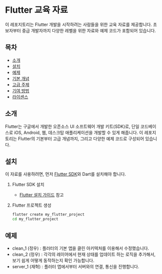 # Flutter 교육 자료

이 레포지토리는 Flutter 개발을 시작하려는 사람들을 위한 교육 자료를 제공합니다. 초보자부터 중급 개발자까지 다양한 레벨을 위한 자료와 예제 코드가 포함되어 있습니다.

## 목차

- [소개](#소개)
- [설치](#설치)
- [예제](#예제)
- [기본 개념](#기본-개념)
- [고급 주제](#고급-주제)
- [기여 방법](#기여-방법)
- [라이센스](#라이센스)

## 소개

Flutter는 구글에서 개발한 오픈소스 UI 소프트웨어 개발 키트(SDK)로, 단일 코드베이스로 iOS, Android, 웹, 데스크탑 애플리케이션을 개발할 수 있게 해줍니다. 이 레포지토리는 Flutter의 기본부터 고급 개념까지, 그리고 다양한 예제 코드로 구성되어 있습니다.

## 설치

이 자료를 사용하려면, 먼저 [Flutter SDK](https://flutter.dev/docs/get-started/install)와 Dart를 설치해야 합니다.

1. Flutter SDK 설치
    - [Flutter 설치 가이드](https://flutter.dev/docs/get-started/install) 참고

2. Flutter 프로젝트 생성
   ```bash
   flutter create my_flutter_project
   cd my_flutter_project

## 예제

- clean_1 (정우) : 플러터의 기본 앱을 클린 아키텍처를 이용해서 수정했습니다.
- clean_2 (정우) : 각각의 레이어에서 현재 상태를 업데이트 하는 로직을 추가해서, 보기 쉽게 어떻게 동작하는지 확인 가능합니다.
- server_1 (재혁) : 플러터 앱에서부터 서버와의 연결, 통신을 진행합니다.
